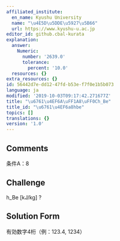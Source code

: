 ```yaml
---
affiliated_institute:
  en_name: Kyushu University
  name: "\u4E5D\u5DDE\u5927\u5B66"
  url: https://www.kyushu-u.ac.jp
editor_id: github.cbal-kurata
explanation:
  answer:
    Numeric:
      number: '2639.0'
      tolerance:
        percent: '10.0'
  resources: {}
extra_resources: {}
id: 56442d7e-dd12-47fd-b53e-f7f0e1b5b073
language: ja
modified: '2019-10-03T09:17:42.271677Z'
title: "\u6761\u4EF6A\uFF1A8\uFF0Ch_Be"
title_id: "\u6761\u4EF6a8hbe"
topics: []
translations: {}
version: '1.0'
---
```


## Comments
条件A：8

## Challenge
h_Be [kJ/kg] ?

## Solution Form
有効数字4桁（例：123.4,  1234）




